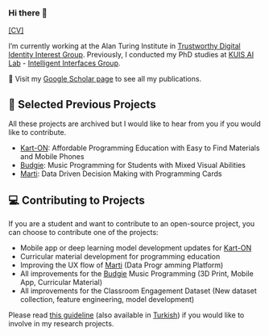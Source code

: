 ### Hi there 👋 

[[CV]](https://drive.google.com/file/d/167jxkvXNqyHimPS2U9UopQb1fbE-2tdf/view?usp=sharing)

I’m currently working at the Alan Turing Institute in [Trustworthy Digital Identity Interest Group](https://www.turing.ac.uk/research/interest-groups/trustworthy-digital-identity-interest-group). Previously, I conducted my PhD studies at [KUIS AI Lab](https://ai.ku.edu.tr/) - [Intelligent Interfaces Group](https://iui.ku.edu.tr/). 

📝 Visit my [Google Scholar page](https://scholar.google.com/citations?user=Ajpd3NwAAAAJ&hl=en) to see all my publications.

## 🌱 Selected Previous Projects

All these projects are archived but I would like to hear from you if you would like to contribute.

- [Kart-ON](https://karton.ku.edu.tr/): Affordable Programming Education with Easy to Find Materials and Mobile Phones
- [Budgie](https://asabuncuoglu13.github.io/budgie-tangible-music-kit/): Music Programming for Students with Mixed Visual Abilities
- [Marti](https://github.com/karton-project/marti): Data Driven Decision Making with Programming Cards

## 💻 Contributing to Projects

If you are a student and want to contribute to an open-source project, you can choose to contribute one of the projects:

- Mobile app or deep learning model development updates for [Kart-ON](https://github.com/karton-project/karton-android)
- Curricular material development for programming education
- Improving the UX flow of [Marti](https://github.com/karton-project/marti) (Data Progr amming Platform)
- All improvements for the [Budgie](https://asabuncuoglu13.github.io/budgie-tangible-music-kit/) Music Programming (3D Print, Mobile App, Curricular Material)
- All improvements for the Classroom Engagement Dataset (New dataset collection, feature engineering, model development)

Please read [this guideline](https://docs.google.com/document/d/1R4oP2oar6LvCGRXPG68vCQ4Lly_OvpmnkXHX7NhWx5A/edit?usp=sharing) (also available in [Turkish](https://docs.google.com/document/d/1pnk9Z9ycTHIhiYjkwXoBJ2KKmIqjFAITS8nWfn8Ywwo/edit?usp=sharing)) if you would like to involve in my research projects.

